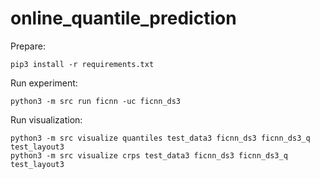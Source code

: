 # online_quantile_prediction

Prepare:
```shell
pip3 install -r requirements.txt
```

Run experiment:
```shell
python3 -m src run ficnn -uc ficnn_ds3
```

Run visualization:
```shell
python3 -m src visualize quantiles test_data3 ficnn_ds3 ficnn_ds3_q test_layout3
python3 -m src visualize crps test_data3 ficnn_ds3 ficnn_ds3_q test_layout3
```
